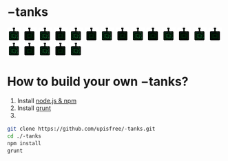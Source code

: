 −tanks
======

![](https://raw.githubusercontent.com/upisfree/-tanks/master/textures/bot.png)
![](https://raw.githubusercontent.com/upisfree/-tanks/master/textures/player.png)
![](https://raw.githubusercontent.com/upisfree/-tanks/master/textures/bot.png)
![](https://raw.githubusercontent.com/upisfree/-tanks/master/textures/player.png)
![](https://raw.githubusercontent.com/upisfree/-tanks/master/textures/bot.png)
![](https://raw.githubusercontent.com/upisfree/-tanks/master/textures/player.png)
![](https://raw.githubusercontent.com/upisfree/-tanks/master/textures/bot.png)
![](https://raw.githubusercontent.com/upisfree/-tanks/master/textures/player.png)
![](https://raw.githubusercontent.com/upisfree/-tanks/master/textures/bot.png)
![](https://raw.githubusercontent.com/upisfree/-tanks/master/textures/player.png)
![](https://raw.githubusercontent.com/upisfree/-tanks/master/textures/bot.png)
![](https://raw.githubusercontent.com/upisfree/-tanks/master/textures/player.png)
![](https://raw.githubusercontent.com/upisfree/-tanks/master/textures/bot.png)
![](https://raw.githubusercontent.com/upisfree/-tanks/master/textures/player.png)
![](https://raw.githubusercontent.com/upisfree/-tanks/master/textures/bot.png)
![](https://raw.githubusercontent.com/upisfree/-tanks/master/textures/player.png)
![](https://raw.githubusercontent.com/upisfree/-tanks/master/textures/bot.png)
![](https://raw.githubusercontent.com/upisfree/-tanks/master/textures/player.png)
![](https://raw.githubusercontent.com/upisfree/-tanks/master/textures/bot.png)

# How to build your own −tanks?
 1. Install [node.js & npm](https://github.com/joyent/node/wiki/Installation)
 2. Install [grunt](http://gruntjs.com/getting-started)
 3. 
```bash
git clone https://github.com/upisfree/-tanks.git
cd ./-tanks
npm install
grunt
```
